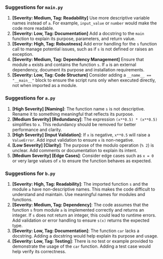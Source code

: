 ### Suggestions for `main.py`

1. **[Severity: Medium, Tag: Readability]** Use more descriptive variable names instead of `a`. For example, `input_value` or `number` would make the code more readable.
2. **[Severity: Low, Tag: Documentation]** Add a docstring to the `main` function to explain its purpose, parameters, and return value.
3. **[Severity: High, Tag: Robustness]** Add error handling for the `s` function call to manage potential issues, such as if `s` is not defined or raises an exception.
4. **[Severity: Medium, Tag: Dependency Management]** Ensure that module `a` exists and contains the function `s`. If `a` is an external dependency, document its purpose and installation requirements.
5. **[Severity: Low, Tag: Code Structure]** Consider adding a `__name__ == "__main__"` block to ensure the script runs only when executed directly, not when imported as a module.

### Suggestions for `a.py`

1. **[High Severity] [Naming]**: The function name `s` is not descriptive. Rename it to something meaningful that reflects its purpose.
2. **[Medium Severity] [Redundancy]**: The expression `(x**0.5) * (x**0.5)` simplifies to `x`. This redundancy should be removed for better performance and clarity.
3. **[High Severity] [Input Validation]**: If `x` is negative, `x**0.5` will raise a `ValueError`. Add input validation to ensure `x` is non-negative.
4. **[Low Severity] [Clarity]**: The purpose of the modulo operation (`% 2`) is unclear. Add comments or documentation to explain its intent.
5. **[Medium Severity] [Edge Cases]**: Consider edge cases such as `x = 0` or very large values of `x` to ensure the function behaves as expected.

### Suggestions for `b.py`

1. **[Severity: High, Tag: Readability]**: The imported function `s` and the module `a` have non-descriptive names. This makes the code difficult to understand and maintain. Use meaningful names for modules and functions.
2. **[Severity: Medium, Tag: Dependency]**: The code assumes that the function `s` from module `a` is implemented correctly and returns an integer. If `s` does not return an integer, this could lead to runtime errors. Add validation or error handling to ensure `s(x)` returns the expected type.
3. **[Severity: Low, Tag: Documentation]**: The function `car` lacks a docstring. Adding a docstring would help explain its purpose and usage.
4. **[Severity: Low, Tag: Testing]**: There is no test or example provided to demonstrate the usage of the `car` function. Adding a test case would help verify its correctness.

